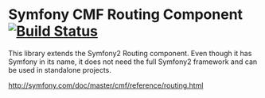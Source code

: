 # Symfony CMF Routing Component [![Build Status](https://secure.travis-ci.org/symfony-cmf/Routing.png)](http://travis-ci.org/symfony-cmf/Routing)

This library extends the Symfony2 Routing component. Even though it has Symfony
in its name, it does not need the full Symfony2 framework and can be used in
standalone projects.

http://symfony.com/doc/master/cmf/reference/routing.html
